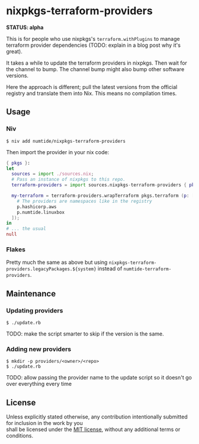 # nixpkgs-terraform-providers

**STATUS: alpha**

This is for people who use nixpkgs's `terraform.withPlugins` to manage
terraform provider dependencies (TODO: explain in a blog post why it's great).

It takes a while to update the terraform providers in nixpkgs. Then wait for
the channel to bump. The channel bump might also bump other software versions.

Here the approach is different; pull the latest versions from the official
registry and translate them into Nix. This means no compilation times.

## Usage

### Niv

```
$ niv add numtide/nixpkgs-terraform-providers
```

Then import the provider in your nix code:
```nix
{ pkgs }:
let
  sources = import ./sources.nix;
  # Pass an instance of nixpkgs to this repo.
  terraform-providers = import sources.nixpkgs-terraform-providers { pkgs = prev; };

  my-terraform = terraform-providers.wrapTerraform pkgs.terraform (p: [
    # The providers are namespaces like in the registry
    p.hashicorp.aws
    p.numtide.linuxbox
  ]);
in
# ... the usual
null
```

### Flakes

Pretty much the same as above but using `nixpkgs-terraform-providers.legacyPackages.${system}` instead of `numtide-terraform-providers`.


## Maintenance

### Updating providers

```
$ ./update.rb
```

TODO: make the script smarter to skip if the version is the same.

### Adding new providers

```
$ mkdir -p providers/<owner>/<repo>
$ ./update.rb
```

TODO: allow passing the provider name to the update script so it doesn't go
over everything every time

## License                                                                    
                                                                              
Unless explicitly stated otherwise, any contribution intentionally submitted for inclusion in the work by you  
shall be licensed under the [MIT license](LICENSE), without any additional terms or conditions.

